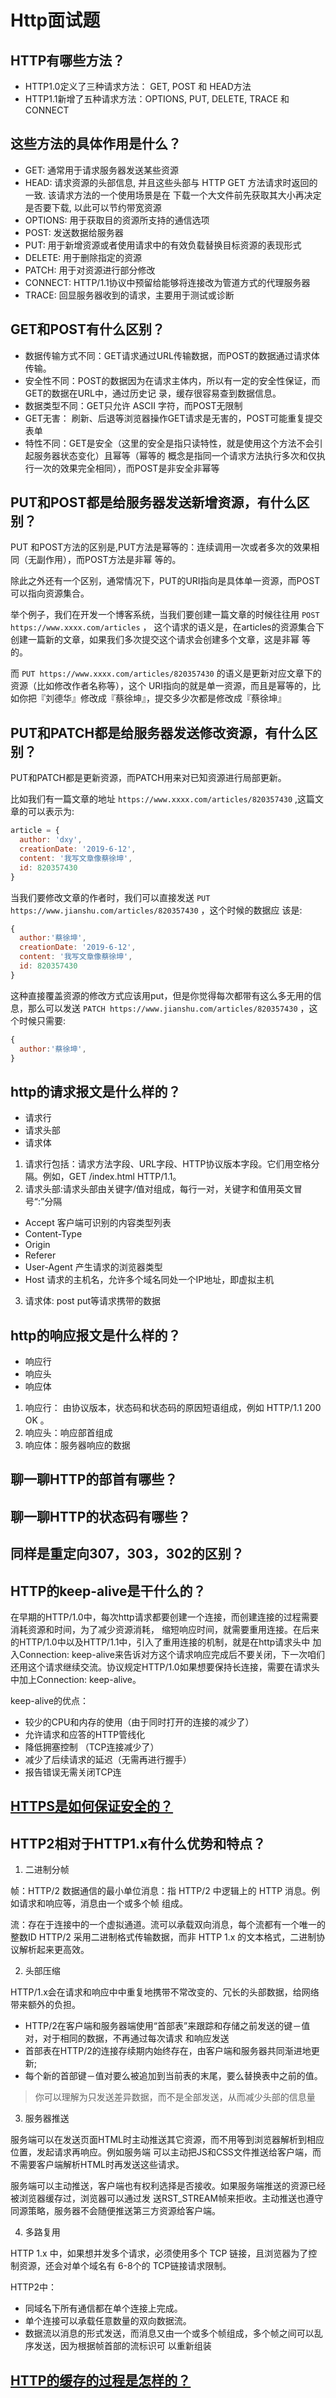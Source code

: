 # Http面试题

## HTTP有哪些⽅法？

- HTTP1.0定义了三种请求⽅法： GET, POST 和 HEAD⽅法
- HTTP1.1新增了五种请求⽅法：OPTIONS, PUT, DELETE, TRACE 和 CONNECT

## 这些⽅法的具体作⽤是什么？

- GET: 通常⽤于请求服务器发送某些资源 
- HEAD: 请求资源的头部信息, 并且这些头部与 HTTP GET ⽅法请求时返回的⼀致. 该请求⽅法的⼀个使⽤场景是在 下载⼀个⼤⽂件前先获取其⼤⼩再决定是否要下载, 以此可以节约带宽资源 
- OPTIONS: ⽤于获取⽬的资源所⽀持的通信选项 
- POST: 发送数据给服务器 
- PUT: ⽤于新增资源或者使⽤请求中的有效负载替换⽬标资源的表现形式 
- DELETE: ⽤于删除指定的资源 
- PATCH: ⽤于对资源进⾏部分修改 
- CONNECT: HTTP/1.1协议中预留给能够将连接改为管道⽅式的代理服务器 
- TRACE: 回显服务器收到的请求，主要⽤于测试或诊断

## GET和POST有什么区别？

- 数据传输⽅式不同：GET请求通过URL传输数据，⽽POST的数据通过请求体传输。 
- 安全性不同：POST的数据因为在请求主体内，所以有⼀定的安全性保证，⽽GET的数据在URL中，通过历史记 录，缓存很容易查到数据信息。 
- 数据类型不同：GET只允许 ASCII 字符，⽽POST⽆限制 
- GET⽆害： 刷新、后退等浏览器操作GET请求是⽆害的，POST可能重复提交表单 
- 特性不同：GET是安全（这⾥的安全是指只读特性，就是使⽤这个⽅法不会引起服务器状态变化）且幂等（幂等的 概念是指同⼀个请求⽅法执⾏多次和仅执⾏⼀次的效果完全相同），⽽POST是⾮安全⾮幂等

## PUT和POST都是给服务器发送新增资源，有什么区别？

PUT 和POST⽅法的区别是,PUT⽅法是幂等的：连续调⽤⼀次或者多次的效果相同（⽆副作⽤），⽽POST⽅法是⾮幂 等的。

除此之外还有⼀个区别，通常情况下，PUT的URI指向是具体单⼀资源，⽽POST可以指向资源集合。

举个例⼦，我们在开发⼀个博客系统，当我们要创建⼀篇⽂章的时候往往⽤ `POST https://www.xxxx.com/articles` ， 这个请求的语义是，在articles的资源集合下创建⼀篇新的⽂章，如果我们多次提交这个请求会创建多个⽂章，这是⾮幂 等的。

⽽ `PUT https://www.xxxx.com/articles/820357430` 的语义是更新对应⽂章下的资源（⽐如修改作者名称等），这个 URI指向的就是单⼀资源，⽽且是幂等的，⽐如你把『刘德华』修改成『蔡徐坤』，提交多少次都是修改成『蔡徐坤』

## PUT和PATCH都是给服务器发送修改资源，有什么区别？

PUT和PATCH都是更新资源，⽽PATCH⽤来对已知资源进⾏局部更新。

⽐如我们有⼀篇⽂章的地址 `https://www.xxxx.com/articles/820357430` ,这篇⽂章的可以表示为:

```js
article = { 
  author: 'dxy', 
  creationDate: '2019-6-12', 
  content: '我写⽂章像蔡徐坤', 
  id: 820357430 
}
```

当我们要修改⽂章的作者时，我们可以直接发送 `PUT https://www.jianshu.com/articles/820357430` ，这个时候的数据应 该是:

```js
{ 
  author:'蔡徐坤', 
  creationDate: '2019-6-12', 
  content: '我写⽂章像蔡徐坤', 
  id: 820357430 
}
```

这种直接覆盖资源的修改⽅式应该⽤put，但是你觉得每次都带有这么多⽆⽤的信息，那么可以发送 `PATCH https://www.jianshu.com/articles/820357430` ，这个时候只需要:

```js
{ 
  author:'蔡徐坤', 
}
```

## http的请求报⽂是什么样的？

- 请求⾏ 
- 请求头部
- 请求体

1. 请求⾏包括：请求⽅法字段、URL字段、HTTP协议版本字段。它们⽤空格分隔。例如，GET /index.html HTTP/1.1。
2. 请求头部:请求头部由关键字/值对组成，每⾏⼀对，关键字和值⽤英⽂冒号“:”分隔
  - Accept 客户端可识别的内容类型列表
  - Content-Type
  - Origin
  - Referer
  - User-Agent  产⽣请求的浏览器类型
  - Host 请求的主机名，允许多个域名同处⼀个IP地址，即虚拟主机
3. 请求体: post put等请求携带的数据

## http的响应报⽂是什么样的？

- 响应⾏ 
- 响应头
- 响应体

1. 响应⾏： 由协议版本，状态码和状态码的原因短语组成，例如 HTTP/1.1 200 OK 。 
2. 响应头：响应部⾸组成 
3. 响应体：服务器响应的数据

## 聊⼀聊HTTP的部⾸有哪些？

## 聊⼀聊HTTP的状态码有哪些？

## 同样是重定向307，303，302的区别？

## HTTP的keep-alive是⼲什么的？

在早期的HTTP/1.0中，每次http请求都要创建⼀个连接，⽽创建连接的过程需要消耗资源和时间，为了减少资源消耗， 缩短响应时间，就需要重⽤连接。在后来的HTTP/1.0中以及HTTP/1.1中，引⼊了重⽤连接的机制，就是在http请求头中 加⼊Connection: keep-alive来告诉对⽅这个请求响应完成后不要关闭，下⼀次咱们还⽤这个请求继续交流。协议规定HTTP/1.0如果想要保持⻓连接，需要在请求头中加上Connection: keep-alive。

keep-alive的优点： 

- 较少的CPU和内存的使⽤（由于同时打开的连接的减少了） 
- 允许请求和应答的HTTP管线化 
- 降低拥塞控制 （TCP连接减少了） 
- 减少了后续请求的延迟（⽆需再进⾏握⼿） 
- 报告错误⽆需关闭TCP连

## [HTTPS是如何保证安全的？](./share/https)

## HTTP2相对于HTTP1.x有什么优势和特点？

1. ⼆进制分帧

帧：HTTP/2 数据通信的最⼩单位消息：指 HTTP/2 中逻辑上的 HTTP 消息。例如请求和响应等，消息由⼀个或多个帧 组成。 

流：存在于连接中的⼀个虚拟通道。流可以承载双向消息，每个流都有⼀个唯⼀的整数ID HTTP/2 采⽤⼆进制格式传输数据，⽽⾮ HTTP 1.x 的⽂本格式，⼆进制协议解析起来更⾼效。

2. 头部压缩

HTTP/1.x会在请求和响应中中重复地携带不常改变的、冗⻓的头部数据，给⽹络带来额外的负担。

- HTTP/2在客户端和服务器端使⽤“⾸部表”来跟踪和存储之前发送的键－值对，对于相同的数据，不再通过每次请求 和响应发送 
- ⾸部表在HTTP/2的连接存续期内始终存在，由客户端和服务器共同渐进地更新; 
- 每个新的⾸部键－值对要么被追加到当前表的末尾，要么替换表中之前的值。

> 你可以理解为只发送差异数据，⽽不是全部发送，从⽽减少头部的信息量

3. 服务器推送

服务端可以在发送⻚⾯HTML时主动推送其它资源，⽽不⽤等到浏览器解析到相应位置，发起请求再响应。例如服务端 可以主动把JS和CSS⽂件推送给客户端，⽽不需要客户端解析HTML时再发送这些请求。

服务端可以主动推送，客户端也有权利选择是否接收。如果服务端推送的资源已经被浏览器缓存过，浏览器可以通过发 送RST_STREAM帧来拒收。主动推送也遵守同源策略，服务器不会随便推送第三⽅资源给客户端。

4. 多路复⽤

HTTP 1.x 中，如果想并发多个请求，必须使⽤多个 TCP 链接，且浏览器为了控制资源，还会对单个域名有 6-8个的 TCP链接请求限制。

HTTP2中：

- 同域名下所有通信都在单个连接上完成。 
- 单个连接可以承载任意数量的双向数据流。 
- 数据流以消息的形式发送，⽽消息⼜由⼀个或多个帧组成，多个帧之间可以乱序发送，因为根据帧⾸部的流标识可 以重新组装

## [HTTP的缓存的过程是怎样的？](./share/cache)